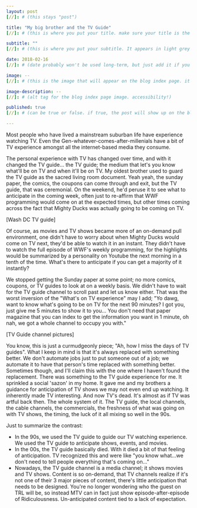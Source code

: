 ```yaml
---
layout: post
[//]: # (this stays "post")

title: "My big brother and the TV Guide"
[//]: # (this is where you put your title. make sure your title is the same name as the file)

subtitle: ""
[//]: # (this is where you put your subtitle. It appears in light grey under the title currently and underneath post on blog post index listing)

date: 2018-02-16
[//]: # (date probably won't be used long-term, but just add it if you want)

image: --
[//]: # (this is the image that will appear on the blog index page. it'll be a fixed dimension for all images used. I may have to have 2 images; one for the blog index page and one for the header of the post itself)

image-description: --
[//]: # (alt tag for the blog index page image. accessibility!)

published: true
[//]: # (can be true or false. if true, the post will show up on the blog index page, if not, it won't.)

---
```


Most people who have lived a mainstream suburban life have experience watching TV. Even the Gen-whatever-comes-after-millenials have a bit of TV experience amongst all the internet-based media they consume.

The personal experience with TV has changed over time, and with it changed the TV guide... the TV guide; the medium that let's you know what'll be on TV and when it'll be on TV.
My oldest brother used to guard the TV guide as the sacred living room document. Yeah yeah, the sunday paper, the comics, the coupons can come through and exit, but the TV guide, that was ceremonial. On the weekend, he'd peruse it to see what to anticipate in the coming week, often just to re-affirm that WWF programming would come on at the expected times, but other times coming across the fact that Mighty Ducks was actually going to be coming on TV.

[Wash DC TV guide]

Of course, as movies and TV shows became more of an on-demand pull environment, one didn't have to worry about when Mighty Ducks would come on TV next, they'd be able to watch it in an instant. They didn't have to watch the full episode of WWF's weekly programming, for the highlights would be summarized by a personality on Youtube the next morning in a tenth of the time. What's there to anticipate if you can get a majority of it instantly?

We stopped getting the Sunday paper at some point; no more comics, coupons, or TV guides to look at on a weekly basis. We didn't have to wait for the TV guide channel to scroll past and let us know either. That was the worst inversion of the "What's on TV experience" may I add; "Yo dawg, want to know what's going to be on TV for the next 90 minutes? I got you, just give me 5 minutes to show it to you... You don't need that paper magazine that you can index to get the information you want in 1 minute, oh nah, we got a whole channel to occupy you with."

[TV Guide channel pictures]

You know, this is just a curmudgeonly piece; "Ah, how I miss the days of TV guides". What I keep in mind is that it's always replaced with something better. We don't automate jobs just to put someone out of a job; we automate it to have that person's time replaced with something better. Sometimes though, and I'll claim this with the one where I haven't found the replacement. There was something to the TV guide experience for me. It sprinkled a social 'sazon' in my home. It gave me and my brothers a guidance for anticipation of TV shows we may not even end up watching. It inherently made TV interesting. And now TV's dead. It's almost as if TV was artful back then. The whole system of it. The TV guide, the local channels, the cable channels, the commercials, the freshness of what was going on with TV shows, the timing, the luck of it all mixing so well in the 90s. 

Just to summarize the contrast:
- In the 90s, we used the TV guide to guide our TV watching experience. We used the TV guide to anticipate shows, events, and movies.
- In the 00s, the TV guide basically died. With it died a bit of that feeling of anticipation. TV recognized this and were like "you know what...we don't need to tell people everything that's coming on..."
- Nowadays, the TV guide channel is a media channel; it shows movies and TV shows. Content is so on-demand, that TV channels realize if it's not one of their 3 major pieces of content, there's little anticipation that needs to be designed. You're no longer wondering who the guest on TRL will be, so instead MTV can in fact just show episode-after-episode of Ridiculousness. Un-anticipated content tied to a lack of expectation. 